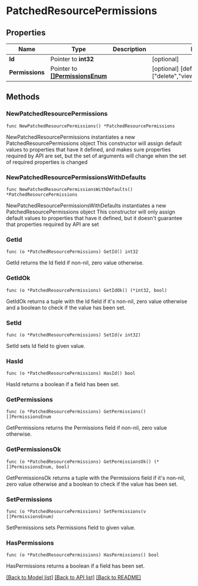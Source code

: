 # PatchedResourcePermissions

## Properties

Name | Type | Description | Notes
------------ | ------------- | ------------- | -------------
**Id** | Pointer to **int32** |  | [optional] 
**Permissions** | Pointer to [**[]PermissionsEnum**](PermissionsEnum.md) |  | [optional] [default to ["delete","view","add","change"]]

## Methods

### NewPatchedResourcePermissions

`func NewPatchedResourcePermissions() *PatchedResourcePermissions`

NewPatchedResourcePermissions instantiates a new PatchedResourcePermissions object
This constructor will assign default values to properties that have it defined,
and makes sure properties required by API are set, but the set of arguments
will change when the set of required properties is changed

### NewPatchedResourcePermissionsWithDefaults

`func NewPatchedResourcePermissionsWithDefaults() *PatchedResourcePermissions`

NewPatchedResourcePermissionsWithDefaults instantiates a new PatchedResourcePermissions object
This constructor will only assign default values to properties that have it defined,
but it doesn't guarantee that properties required by API are set

### GetId

`func (o *PatchedResourcePermissions) GetId() int32`

GetId returns the Id field if non-nil, zero value otherwise.

### GetIdOk

`func (o *PatchedResourcePermissions) GetIdOk() (*int32, bool)`

GetIdOk returns a tuple with the Id field if it's non-nil, zero value otherwise
and a boolean to check if the value has been set.

### SetId

`func (o *PatchedResourcePermissions) SetId(v int32)`

SetId sets Id field to given value.

### HasId

`func (o *PatchedResourcePermissions) HasId() bool`

HasId returns a boolean if a field has been set.

### GetPermissions

`func (o *PatchedResourcePermissions) GetPermissions() []PermissionsEnum`

GetPermissions returns the Permissions field if non-nil, zero value otherwise.

### GetPermissionsOk

`func (o *PatchedResourcePermissions) GetPermissionsOk() (*[]PermissionsEnum, bool)`

GetPermissionsOk returns a tuple with the Permissions field if it's non-nil, zero value otherwise
and a boolean to check if the value has been set.

### SetPermissions

`func (o *PatchedResourcePermissions) SetPermissions(v []PermissionsEnum)`

SetPermissions sets Permissions field to given value.

### HasPermissions

`func (o *PatchedResourcePermissions) HasPermissions() bool`

HasPermissions returns a boolean if a field has been set.


[[Back to Model list]](../README.md#documentation-for-models) [[Back to API list]](../README.md#documentation-for-api-endpoints) [[Back to README]](../README.md)


